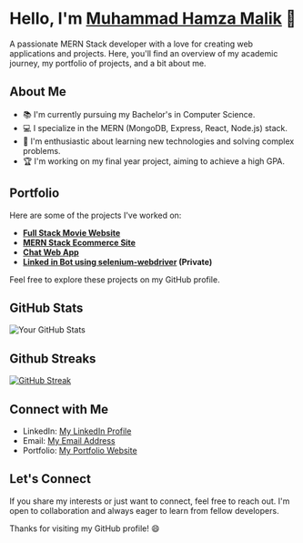 # Hello, I'm [Muhammad Hamza Malik](https://github.com/hamzadevlpr) 👋

A passionate MERN Stack developer with a love for creating web applications and projects. Here, you'll find an overview of my academic journey, my portfolio of projects, and a bit about me.

## About Me

- 📚 I'm currently pursuing my Bachelor's in Computer Science.
- 💻 I specialize in the MERN (MongoDB, Express, React, Node.js) stack.
- 🌟 I'm enthusiastic about learning new technologies and solving complex problems.
- 🏆 I'm working on my final year project, aiming to achieve a high GPA.

## Portfolio

Here are some of the projects I've worked on:

- **[Full Stack Movie Website](https://full-stack-movies.vercel.app/)**
- **[MERN Stack Ecommerce Site](https://mern-commerce.vercel.app/)**
- **[Chat Web App](https://chat-app-mern-stack-ten.vercel.app/)**
- **[Linked in Bot using selenium-webdriver](https://github.com/hamzadevlpr/linkedin_bot) (Private)**
  
Feel free to explore these projects on my GitHub profile.

## GitHub Stats

![Your GitHub Stats](https://github-readme-stats.vercel.app/api?username=hamzadevlpr&show_icons=true&theme=dark)

## Github Streaks

[![GitHub Streak](https://streak-stats.demolab.com?user=hamzadevlpr&theme=dark)](https://git.io/streak-stats)

## Connect with Me

- LinkedIn: [My LinkedIn Profile](https://www.linkedin.com/in/hamzadvlpr/)
- Email: [My Email Address](dev.hamzamalik@gmail.com)
- Portfolio: [My Portfolio Website](https://my-prettyfolio.vercel.app/)

## Let's Connect

If you share my interests or just want to connect, feel free to reach out. I'm open to collaboration and always eager to learn from fellow developers.

Thanks for visiting my GitHub profile! 😄

